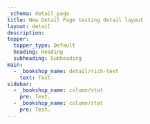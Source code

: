 ```yaml
---
_schema: detail_page
title: New Detail Page testing detail layout
layout: detail
description:
topper:
  topper_type: Default
  heading: Heading
  subheading: Subheading
main:
  - _bookshop_name: detail/rich-text
    text: Text.
sidebar:
  - _bookshop_name: column/stat
    pre: Text.
  - _bookshop_name: column/stat
    pre: Test.
---
```

